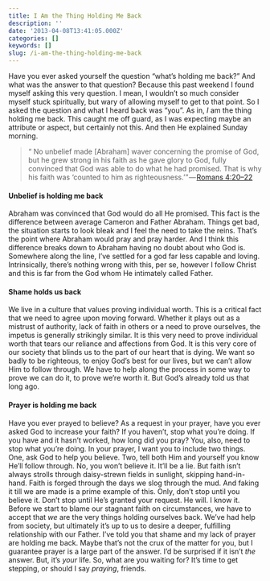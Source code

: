 ```yaml
---
title: I Am the Thing Holding Me Back
description: ''
date: '2013-04-08T13:41:05.000Z'
categories: []
keywords: []
slug: /i-am-the-thing-holding-me-back
---
```

Have you ever asked yourself the question “what’s holding me back?” And what was the answer to that question? Because this past weekend I found myself asking this very question. I mean, I wouldn’t so much consider myself stuck spiritually, but wary of allowing myself to get to that point. So I asked the question and what I heard back was “you”. As in, _I_ am the thing holding me back. This caught me off guard, as I was expecting maybe an attribute or aspect, but certainly not this. And then He explained Sunday morning.
> “ No unbelief made \[Abraham\] waver concerning the promise of God, but he grew strong in his faith as he gave glory to God, fully convinced that God was able to do what he had promised. That is why his faith was ‘counted to him as righteousness.’” — [Romans 4:20–22](http://www.biblegateway.com/passage/?search=Romans%204:20-22&version=ESV "Romans 4:20-22")
#### Unbelief is holding me back
Abraham was convinced that God would do all He promised. This fact is the difference between average Cameron and Father Abraham. Things get bad, the situation starts to look bleak and I feel the need to take the reins. That’s the point where Abraham would pray and pray harder. And I think this difference breaks down to Abraham having no doubt about who God is. Somewhere along the line, I’ve settled for a god far less capable and loving. Intrinsically, there’s nothing wrong with this, per se, however I follow Christ and this is far from the God whom He intimately called Father.
#### Shame holds us back
We live in a culture that values proving individual worth. This is a critical fact that we need to agree upon moving forward. Whether it plays out as a mistrust of authority, lack of faith in others or a need to prove ourselves, the impetus is generally strikingly similar. It is this very need to prove individual worth that tears our reliance and affections from God. It is this very core of our society that blinds us to the part of our heart that is dying. We want so badly to be righteous, to enjoy God’s best for our lives, but we can’t allow Him to follow through. We have to help along the process in some way to prove we can do it, to prove we’re worth it. But God’s already told us that long ago.
#### Prayer is holding me back
Have you ever prayed to believe? As a request in your prayer, have you ever asked God to increase your faith? If you haven’t, stop what you’re doing. If you have and it hasn’t worked, how long did you pray? You, also, need to stop what you’re doing. In your prayer, I want you to include two things. One, ask God to help you believe. Two, tell both Him and yourself you know He’ll follow through. No, you won’t believe it. It’ll be a lie. But faith isn’t always strolls through daisy-strewn fields in sunlight, skipping hand-in-hand. Faith is forged through the days we slog through the mud. And faking it till we are made is a prime example of this. Only, don’t stop until you believe it. Don’t stop until He’s granted your request. He will. I know it.
Before we start to blame our stagnant faith on circumstances, we have to accept that _we_ are the very things holding ourselves back. We’ve had help from society, but ultimately it’s up to us to desire a deeper, fulfilling relationship with our Father. I’ve told you that shame and my lack of prayer are holding me back. Maybe that’s not the crux of the matter for you, but I guarantee prayer is a large part of the answer. I’d be surprised if it isn’t _the_ answer. But, it’s _your_ life. So, what are you waiting for? It’s time to get stepping, or should I say _praying_, friends.
